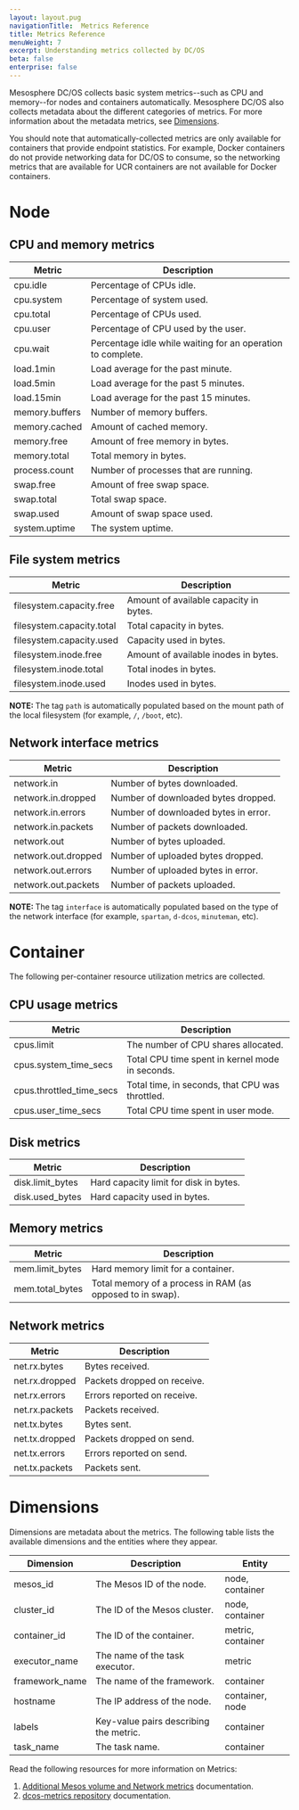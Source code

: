 ```yaml
---
layout: layout.pug
navigationTitle:  Metrics Reference
title: Metrics Reference
menuWeight: 7
excerpt: Understanding metrics collected by DC/OS
beta: false
enterprise: false
---
```

<!-- The source repo for this topic is https://github.com/dcos/dcos-docs-site -->

Mesosphere DC/OS collects basic system metrics--such as CPU and memory--for nodes and containers automatically. Mesosphere DC/OS also collects metadata about the different categories of metrics. For more information about the metadata metrics, see [Dimensions](#Dimensions).

You should note that automatically-collected metrics are only available for containers that provide endpoint statistics. For example, Docker containers do not provide networking data for DC/OS to consume, so the networking metrics that are available for UCR containers are not available for Docker containers.

<a name="Node">

#  Node
<a name="NodeCPUMem">

## CPU and memory metrics

| Metric            | Description                  |
|-------------------|------------------------------|
| cpu.idle         |     Percentage of CPUs idle.         |
| cpu.system         |    Percentage of system used.   |
| cpu.total         |   Percentage of CPUs used.  |
| cpu.user         |   Percentage of CPU used by the user.   |
| cpu.wait         |   Percentage idle while waiting for an operation to complete.    |
| load.1min         |     Load average for the past minute.       |
| load.5min         |   Load average for the past 5 minutes.        |
| load.15min         |    Load average for the past 15 minutes.        |
| memory.buffers         |   Number of memory buffers.     |
| memory.cached         |   Amount of cached memory.   |
| memory.free         |    Amount of free memory in bytes.   |
| memory.total         |   Total memory in bytes.   |
| process.count         |  Number of processes that are running.          |
| swap.free         |  Amount of free swap space.   |
| swap.total         |  Total swap space.    |
| swap.used         |    Amount of swap space used.    |
| system.uptime          |   The system uptime.    |

<a name="NodeFiles">

## File system metrics

| Metric            | Description                  |
|-------------------|------------------------------|
| filesystem.capacity.free    | Amount of available capacity in bytes. |
| filesystem.capacity.total    | Total capacity in bytes. |
| filesystem.capacity.used    |  Capacity used in bytes. |
| filesystem.inode.free    | Amount of available inodes in bytes. |
| filesystem.inode.total    | Total inodes in bytes. |
| filesystem.inode.used    | Inodes used in bytes.  |

<p class="message--note"><strong>NOTE: </strong>The tag <code>path</code> is automatically populated based on the mount path of the local filesystem (for example, <code>/</code>, <code>/boot</code>, etc).</p>

<a name="NodeNetwork">

## Network interface metrics

| Metric            | Description                  |
|-------------------|------------------------------|
| network.in    | Number of bytes downloaded. |
| network.in.dropped    | Number of downloaded bytes dropped. |
| network.in.errors    | Number of downloaded bytes in error. |
| network.in.packets    | Number of packets downloaded. |
| network.out    | Number of bytes uploaded. |
| network.out.dropped    | Number of uploaded bytes dropped. |
| network.out.errors    | Number of uploaded bytes in error.  |
| network.out.packets    | Number of packets uploaded. |

<p class="message--note"><strong>NOTE: </strong>The tag <code>interface</code> is automatically populated based on the type of the network interface (for example, <code>spartan</code>, <code>d-dcos</code>, <code>minuteman</code>, etc).</p>

<a name="Container">

# Container

The following per-container resource utilization metrics are collected.

<a name="ConCPU">

## CPU usage metrics

| Metric            | Description                  |
|-------------------|------------------------------|
| cpus.limit    | The number of CPU shares allocated. |
| cpus.system_time_secs    | Total CPU time spent in kernel mode in seconds. |
| cpus.throttled_time_secs    | Total time, in seconds, that CPU was throttled. |
| cpus.user_time_secs    | Total CPU time spent in user mode. |

<a name="ConDisk">

## Disk metrics

| Metric            | Description                  |
|-------------------|------------------------------|
| disk.limit_bytes    | Hard capacity limit for disk in bytes. |
| disk.used_bytes    | Hard capacity used in bytes.  |

<a name="ConMem">

## Memory metrics

| Metric            | Description                  |
|-------------------|------------------------------|
| mem.limit_bytes    | Hard memory limit for a container. |
| mem.total_bytes    | Total memory of a process in RAM (as opposed to in swap). |   

<a name="ConNetwork">

## Network metrics

| Metric            | Description                  |
|-------------------|------------------------------|
| net.rx.bytes    | Bytes received. |
| net.rx.dropped    | Packets dropped on receive.  |
| net.rx.errors    | Errors reported on receive. |
| net.rx.packets    |  Packets received.  |
| net.tx.bytes    |  Bytes sent. |
| net.tx.dropped    | Packets dropped on send.  |
| net.tx.errors    | Errors reported on send. |
| net.tx.packets    | Packets sent. |

<a name="Dimensions">

# Dimensions

Dimensions are metadata about the metrics. The following table lists the available dimensions and the entities where they appear.

| Dimension | Description | Entity |
|-----------|-------------|--------|
| mesos_id   | The Mesos ID of the node.  | node, container |
| cluster_id   |  The ID of the Mesos cluster. | node, container |
| container_id  | The ID of the container.  | metric, container |
| executor_name   |  The name of the task executor. | metric |
| framework_name   | The name of the framework.  | container |
| hostname   | The IP address of the node.  | container, node |
| labels   |  Key-value pairs describing the metric.  | container |
| task_name   | The task name.  | container |


Read the following resources for more information on Metrics:
1. [Additional Mesos volume and Network metrics](http://mesos.apache.org/documentation/latest/monitoring/) documentation.
2. [dcos-metrics repository](https://github.com/dcos/dcos-metrics) documentation. 

